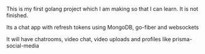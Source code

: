 This is my first golang project which I am making so that I can learn. It is not finished.

Its a chat app with refresh tokens using MongoDB, go-fiber and websockets

It will have chatrooms, video chat, video uploads and profiles like prisma-social-media